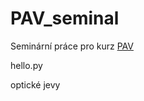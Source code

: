 # PAV_seminal

Seminární práce pro kurz [PAV](https://github.com/jbrezmorf/PAV_course)

hello.py

optické jevy